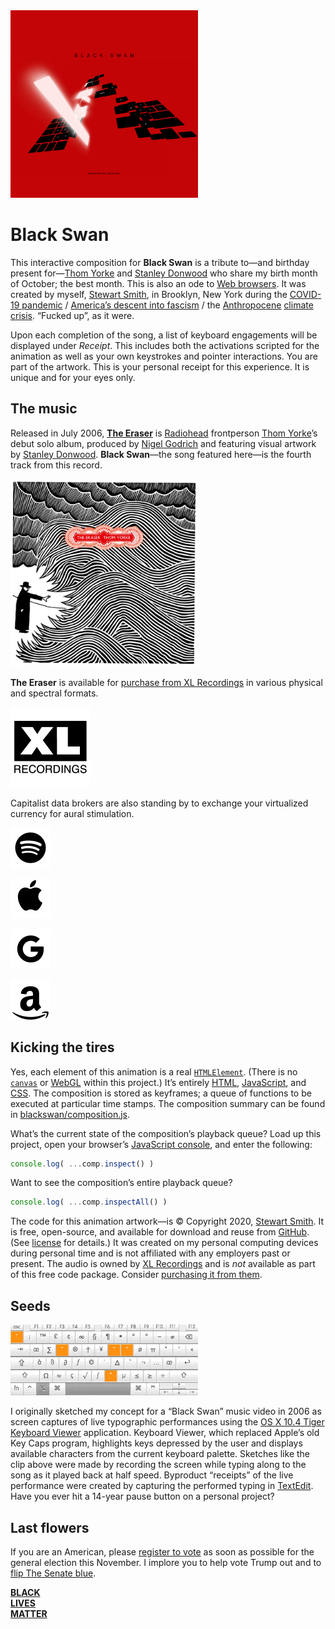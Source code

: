 

<img src="https://raw.githubusercontent.com/stewdio/blackswan/master/media/stewart-smith-black-swan.jpg" title="Black Swan" width="300" height="300">  




Black Swan
========================================================================
This interactive composition for **Black Swan** is a tribute to—and 
birthday present for—[Thom Yorke](https://en.wikipedia.org/wiki/Thom_Yorke) 
and [Stanley Donwood](https://en.wikipedia.org/wiki/Stanley_Donwood) 
who share my birth month of October; the best month. This is also an ode
to [Web browsers](https://en.wikipedia.org/wiki/Web_browser). It was 
created by myself, [Stewart Smith](https://stewartsmith.io), in 
Brooklyn, New York during the 
[COVID-19 pandemic](https://en.wikipedia.org/wiki/COVID-19_pandemic) / 
[America’s descent into fascism](https://duckduckgo.com/?q=America%E2%80%99s+descent+into+fascism) / 
the [Anthropocene](https://en.wikipedia.org/wiki/Anthropocene) 
[climate crisis](https://en.wikipedia.org/wiki/Climate_change). 
“Fucked up”, as it were.  
  
Upon each completion of the song, a list of keyboard engagements will 
be displayed under _Receipt_. This includes both the activations 
scripted for the animation as well as your own keystrokes and pointer 
interactions. You are part of the artwork. This is your personal 
receipt for this experience. It is unique and for your eyes only.
    



The music
------------------------------------------------------------------------
Released in July 2006, 
[**The Eraser**](https://en.wikipedia.org/wiki/The_Eraser) is 
[Radiohead](https://en.wikipedia.org/wiki/Radiohead) frontperson 
[Thom Yorke](https://en.wikipedia.org/wiki/Thom_Yorke)’s debut solo 
album, produced by 
[Nigel Godrich](https://en.wikipedia.org/wiki/Nigel_Godrich) and 
featuring visual artwork by 
[Stanley Donwood](https://en.wikipedia.org/wiki/Stanley_Donwood). 
**Black Swan**—the song featured here—is the fourth track from this 
record.

<img src="https://raw.githubusercontent.com/stewdio/blackswan/master/media/thom-yorke-the-eraser@768.jpg" title="Black Swan" width="300" height="300"> 
  
  
**The Eraser** is available for 
[purchase from XL Recordings](https://xlrecordings.com/buy/thomyorke-theeraser) 
in various physical and spectral formats.

[<img 
	src="https://raw.githubusercontent.com/stewdio/blackswan/master/media/xl-recordings@256.png" 
	title="XL Recordings" 
	width="128" 
	height="128">](https://xlrecordings.com/buy/thomyorke-theeraser)  
  
Capitalist data brokers are also standing by to exchange your 
virtualized currency for aural stimulation.  

[<img 
	src="https://raw.githubusercontent.com/stewdio/blackswan/master/media/spotify@256.png" 
	title="“The Eraser” on Spotify" 
	width="64" 
	height="64">](https://open.spotify.com/album/4QSIeDnAnGag2YZ5DjB2eB)

[<img 
	src="https://raw.githubusercontent.com/stewdio/blackswan/master/media/apple-music@256.png" 
	title="“The Eraser” on Apple Music"
	width="64" 
	height="64">](https://music.apple.com/us/album/the-eraser/161162568)

[<img 
	src="https://raw.githubusercontent.com/stewdio/blackswan/master/media/google-play-music@256.png" 
	title="“The Eraser” on Google Play Music" 
	width="64" 
	height="64">](https://play.google.com/store/music/album/The_Eraser?id=B5n7dgsji4qeky2ldz5bifk6lu4&hl)

[<img 
	src="https://raw.githubusercontent.com/stewdio/blackswan/master/media/amazon-music@256.png" 
	title="“The Eraser” on Amazon Music" 
	width="64" 
	height="64">](https://www.amazon.com/Eraser-Thom-Yorke/dp/B000FPYNR6)  
  



Kicking the tires
------------------------------------------------------------------------
Yes, each element of this animation is a real 
[`HTMLElement`](https://developer.mozilla.org/en-US/docs/Web/API/HTMLElement). 
(There is no 
[`canvas`](https://developer.mozilla.org/en-US/docs/Web/API/Canvas_API) or 
[WebGL](https://developer.mozilla.org/en-US/docs/Web/API/WebGL_API) 
within this project.) It’s entirely
[HTML](https://developer.mozilla.org/en-US/docs/Web/HTML), 
[JavaScript](https://developer.mozilla.org/en-US/docs/Web/JavaScript), and 
[CSS](https://developer.mozilla.org/en-US/docs/Web/CSS). The 
composition is stored as keyframes; a queue of functions to be executed
at particular time stamps. The composition summary can be found in 
[blackswan/composition.js](https://github.com/stewdio/blackswan/blob/master/blackswan/composition.js).  

What’s the current state of the composition’s playback queue? Load up
this project, open your browser’s 
[JavaScript console](https://developers.google.com/web/tools/chrome-devtools/console/javascript), and enter the following:
```javascript
console.log( ...comp.inspect() )

```
Want to see the composition’s entire playback queue?  
```javascript
console.log( ...comp.inspectAll() )

```  
  
The code for this animation artwork—is © 
Copyright 2020, [Stewart Smith](https://stewartsmith/). It is free, 
open-source, and available for download and reuse from 
[GitHub](https://github.com/stewdio/blackswan/s). (See 
[license](https://github.com/stewdio/blackswan/blob/master/LICENSE.md) 
for details.) It was created on my personal computing devices during 
personal time and is not affiliated with any employers past or present. 
The audio is owned by 
[XL Recordings](https://xlrecordings.com/buy/thomyorke-theeraser) and 
is _not_ available as part of this free code package. Consider 
[purchasing it from them](https://xlrecordings.com/buy/thomyorke-theeraser).  
  



Seeds
------------------------------------------------------------------------

<img 
	src="https://raw.githubusercontent.com/stewdio/blackswan/master/media/stewart-smith-black-swan-2006-clip.gif" 
	title="A clip of Stewart’s 2006 sketch for a “Black Swan” music video; performed via Apple’s Keyboard Viewer application." 
	width="300">  
  
I originally sketched my concept for a “Black Swan” music video in 2006 
as screen captures of live typographic performances using the 
[OS X 10.4 Tiger](https://en.wikipedia.org/wiki/Mac_OS_X_Tiger) 
[Keyboard Viewer](https://support.apple.com/guide/mac-help/use-the-keyboard-viewer-on-mac-mchlp1015/mac) 
application. Keyboard Viewer, which replaced Apple’s old Key Caps 
program, highlights keys depressed by the user and displays available 
characters from the current keyboard palette. Sketches like the clip 
above were made by recording the screen while typing along to the song 
as it played back at half speed. Byproduct “receipts” of the live 
performance were created by capturing the performed typing in 
[TextEdit](https://en.wikipedia.org/wiki/TextEdit). 
Have you ever hit a 14-year pause button on a personal project?  
  



Last flowers
------------------------------------------------------------------------
If you are an American, please 
[register to vote](https://vote.gov/) as soon as possible
for the general election this November. 
I implore you to help vote Trump out
and to [flip The Senate blue](https://flipthesenate.com/).  
  
[**BLACK  
LIVES  
MATTER**](https://blacklivesmatter.com/)  
  






